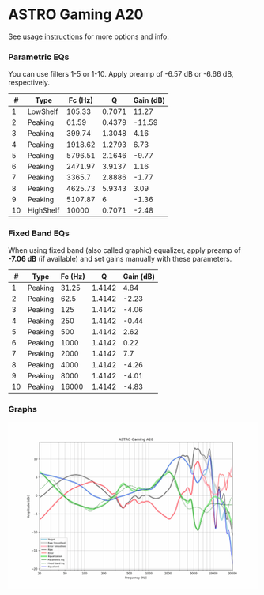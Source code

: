 # ASTRO Gaming A20
See [usage instructions](https://github.com/jaakkopasanen/AutoEq#usage) for more options and info.

### Parametric EQs
You can use filters 1-5 or 1-10. Apply preamp of -6.57 dB or -6.66 dB, respectively.

|   # | Type      |   Fc (Hz) |      Q |   Gain (dB) |
|-----|-----------|-----------|--------|-------------|
|   1 | LowShelf  |    105.33 | 0.7071 |       11.27 |
|   2 | Peaking   |     61.59 | 0.4379 |      -11.59 |
|   3 | Peaking   |    399.74 | 1.3048 |        4.16 |
|   4 | Peaking   |   1918.62 | 1.2793 |        6.73 |
|   5 | Peaking   |   5796.51 | 2.1646 |       -9.77 |
|   6 | Peaking   |   2471.97 | 3.9137 |        1.16 |
|   7 | Peaking   |   3365.7  | 2.8886 |       -1.77 |
|   8 | Peaking   |   4625.73 | 5.9343 |        3.09 |
|   9 | Peaking   |   5107.87 | 6      |       -1.36 |
|  10 | HighShelf |  10000    | 0.7071 |       -2.48 |

### Fixed Band EQs
When using fixed band (also called graphic) equalizer, apply preamp of **-7.06 dB** (if available) and set gains manually with these parameters.

|   # | Type    |   Fc (Hz) |      Q |   Gain (dB) |
|-----|---------|-----------|--------|-------------|
|   1 | Peaking |     31.25 | 1.4142 |        4.84 |
|   2 | Peaking |     62.5  | 1.4142 |       -2.23 |
|   3 | Peaking |    125    | 1.4142 |       -4.06 |
|   4 | Peaking |    250    | 1.4142 |       -0.44 |
|   5 | Peaking |    500    | 1.4142 |        2.62 |
|   6 | Peaking |   1000    | 1.4142 |        0.22 |
|   7 | Peaking |   2000    | 1.4142 |        7.7  |
|   8 | Peaking |   4000    | 1.4142 |       -4.26 |
|   9 | Peaking |   8000    | 1.4142 |       -4.01 |
|  10 | Peaking |  16000    | 1.4142 |       -4.83 |

### Graphs
![](./ASTRO%20Gaming%20A20.png)
